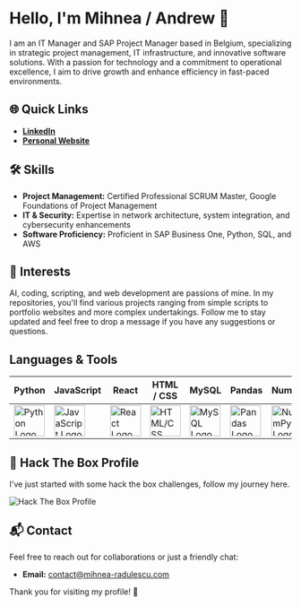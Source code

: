 # Hello, I'm Mihnea / Andrew 👋

I am an IT Manager and SAP Project Manager based in Belgium, specializing in strategic project management, IT infrastructure, and innovative software solutions. With a passion for technology and a commitment to operational excellence, I aim to drive growth and enhance efficiency in fast-paced environments.

## 🌐 Quick Links
- **[LinkedIn](https://www.linkedin.com/in/mihnearadulescu)**
- **[Personal Website](http://mihnearad.com)**

## 🛠 Skills
- **Project Management:** Certified Professional SCRUM Master, Google Foundations of Project Management
- **IT & Security:** Expertise in network architecture, system integration, and cybersecurity enhancements
- **Software Proficiency:** Proficient in SAP Business One, Python, SQL, and AWS

## 🔧 Interests
AI, coding, scripting, and web development are passions of mine. In my repositories, you'll find various projects ranging from simple scripts to portfolio websites and more complex undertakings. Follow me to stay updated and feel free to drop a message if you have any suggestions or questions.

## Languages & Tools

| Python | JavaScript | React | HTML / CSS | MySQL | Pandas | NumPy | Jupyter |
|--------|------------|-------|------------|-------|--------|-------|---------|
| <img src="https://upload.wikimedia.org/wikipedia/commons/c/c3/Python-logo-notext.svg" alt="Python Logo" width="55" height="55"/> | <img src="https://upload.wikimedia.org/wikipedia/commons/6/6a/JavaScript-logo.png" alt="JavaScript Logo" width="55" height="55"/> | <img src="https://upload.wikimedia.org/wikipedia/commons/a/a7/React-icon.svg" alt="React Logo" width="55" height="55"/> | <img src="https://upload.wikimedia.org/wikipedia/commons/d/d5/CSS3_logo_and_wordmark.svg" alt="HTML/CSS Logo" width="55" height="55"/> | <img src="https://upload.wikimedia.org/wikipedia/en/d/dd/MySQL_logo.svg" alt="MySQL Logo" width="55" height="55"/> | <img src="https://upload.wikimedia.org/wikipedia/commons/e/ed/Pandas_logo.svg" alt="Pandas Logo" width="55" height="55"/> | <img src="https://upload.wikimedia.org/wikipedia/commons/3/31/NumPy_logo_2020.svg" alt="NumPy Logo" width="55" height="55"/> | <img src="https://upload.wikimedia.org/wikipedia/commons/3/38/Jupyter_logo.svg" alt="Jupyter Logo" width="55" height="55"/> |

## 🏅 Hack The Box Profile

I've just started with some hack the box challenges, follow my journey here. 

![Hack The Box Profile](https://www.hackthebox.com/badge/image/1115630)


## 📬 Contact
Feel free to reach out for collaborations or just a friendly chat:
- **Email:** [contact@mihnea-radulescu.com](mailto:contact@mihnea-radulescu.com)

Thank you for visiting my profile! 🌟
